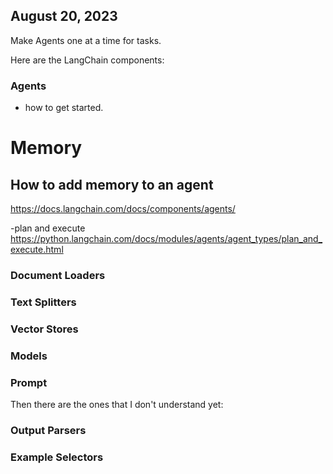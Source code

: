 
## August 20, 2023

Make Agents one at a time for tasks.

Here are the LangChain components:
### Agents
- how to get started.

# Memory
## How to add memory to an agent
https://docs.langchain.com/docs/components/agents/

-plan and execute
https://python.langchain.com/docs/modules/agents/agent_types/plan_and_execute.html


### Document Loaders

### Text Splitters

### Vector Stores

### Models

### Prompt



Then there are the ones that I don't understand yet:
### Output Parsers

### Example Selectors

